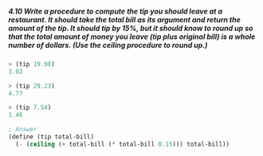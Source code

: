 ##### 4.10  Write a procedure to compute the tip you should leave at a restaurant. It should take the total bill as its argument and return the amount of the tip. It should tip by 15%, but it should know to round up so that the total amount of money you leave (tip plus original bill) is a whole number of dollars. (Use the ceiling procedure to round up.)

```Scheme
> (tip 19.98)
3.02

> (tip 29.23)
4.77

> (tip 7.54)
1.46
```

```Scheme
; Answer
(define (tip total-bill)
  (- (ceiling (+ total-bill (* total-bill 0.15))) total-bill))
```
